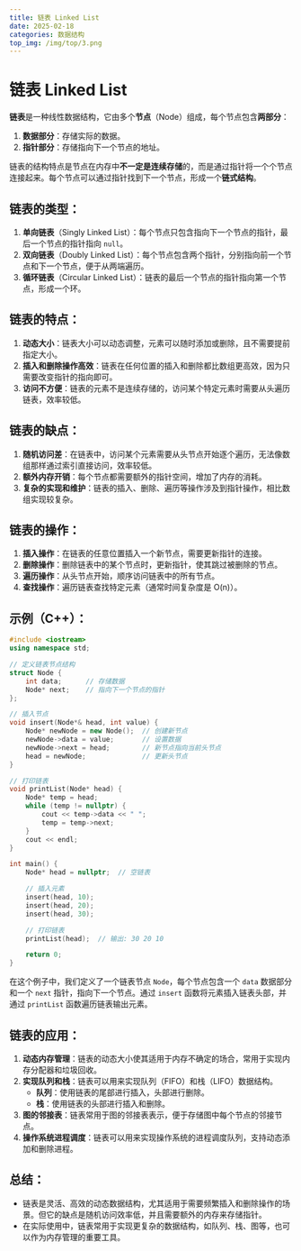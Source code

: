 ```yaml
---
title: 链表 Linked List
date: 2025-02-18
categories: 数据结构
top_img: /img/top/3.png
---
```


# 链表 Linked List

**链表**是一种线性数据结构，它由多个**节点**（Node）组成，每个节点包含**两部分**：

1. **数据部分**：存储实际的数据。
2. **指针部分**：存储指向下一个节点的地址。

链表的结构特点是节点在内存中**不一定是连续存储**的，而是通过指针将一个个节点连接起来。每个节点可以通过指针找到下一个节点，形成一个**链式结构**。

## 链表的类型：

1. **单向链表**（Singly Linked List）：每个节点只包含指向下一个节点的指针，最后一个节点的指针指向 `null`。
2. **双向链表**（Doubly Linked List）：每个节点包含两个指针，分别指向前一个节点和下一个节点，便于从两端遍历。
3. **循环链表**（Circular Linked List）：链表的最后一个节点的指针指向第一个节点，形成一个环。

## 链表的特点：

1. **动态大小**：链表大小可以动态调整，元素可以随时添加或删除，且不需要提前指定大小。
2. **插入和删除操作高效**：链表在任何位置的插入和删除都比数组更高效，因为只需要改变指针的指向即可。
3. **访问不方便**：链表的元素不是连续存储的，访问某个特定元素时需要从头遍历链表，效率较低。

## 链表的缺点：

1. **随机访问差**：在链表中，访问某个元素需要从头节点开始逐个遍历，无法像数组那样通过索引直接访问，效率较低。
2. **额外内存开销**：每个节点都需要额外的指针空间，增加了内存的消耗。
3. **复杂的实现和维护**：链表的插入、删除、遍历等操作涉及到指针操作，相比数组实现较复杂。

## 链表的操作：

1. **插入操作**：在链表的任意位置插入一个新节点，需要更新指针的连接。
2. **删除操作**：删除链表中的某个节点时，更新指针，使其跳过被删除的节点。
3. **遍历操作**：从头节点开始，顺序访问链表中的所有节点。
4. **查找操作**：遍历链表查找特定元素（通常时间复杂度是 O(n)）。

## 示例（C++）：

```cpp
#include <iostream>
using namespace std;

// 定义链表节点结构
struct Node {
    int data;      // 存储数据
    Node* next;    // 指向下一个节点的指针
};

// 插入节点
void insert(Node*& head, int value) {
    Node* newNode = new Node();  // 创建新节点
    newNode->data = value;       // 设置数据
    newNode->next = head;        // 新节点指向当前头节点
    head = newNode;              // 更新头节点
}

// 打印链表
void printList(Node* head) {
    Node* temp = head;
    while (temp != nullptr) {
        cout << temp->data << " ";
        temp = temp->next;
    }
    cout << endl;
}

int main() {
    Node* head = nullptr;  // 空链表

    // 插入元素
    insert(head, 10);
    insert(head, 20);
    insert(head, 30);

    // 打印链表
    printList(head);  // 输出: 30 20 10

    return 0;
}
```

在这个例子中，我们定义了一个链表节点 `Node`，每个节点包含一个 `data` 数据部分和一个 `next` 指针，指向下一个节点。通过 `insert` 函数将元素插入链表头部，并通过 `printList` 函数遍历链表输出元素。

## 链表的应用：

1. **动态内存管理**：链表的动态大小使其适用于内存不确定的场合，常用于实现内存分配器和垃圾回收。
2. **实现队列和栈**：链表可以用来实现队列（FIFO）和栈（LIFO）数据结构。
   - **队列**：使用链表的尾部进行插入，头部进行删除。
   - **栈**：使用链表的头部进行插入和删除。
3. **图的邻接表**：链表常用于图的邻接表表示，便于存储图中每个节点的邻接节点。
4. **操作系统进程调度**：链表可以用来实现操作系统的进程调度队列，支持动态添加和删除进程。

## 总结：

- 链表是灵活、高效的动态数据结构，尤其适用于需要频繁插入和删除操作的场景。但它的缺点是随机访问效率低，并且需要额外的内存来存储指针。
- 在实际使用中，链表常用于实现更复杂的数据结构，如队列、栈、图等，也可以作为内存管理的重要工具。
